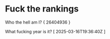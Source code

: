 # Fuck the rankings

Who the hell am I?
{ 26404936 }

What fucking year is it?
[ 2025-03-16T19:36:40Z ]
